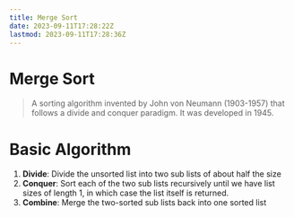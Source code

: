 ```yaml
---
title: Merge Sort
date: 2023-09-11T17:28:22Z
lastmod: 2023-09-11T17:28:36Z
---
```


# Merge Sort

> A sorting algorithm invented by John von Neumann (1903-1957) that follows a divide and conquer paradigm. It was developed in 1945.

# Basic Algorithm

1. **Divide**: Divide the unsorted list into two sub lists of about half the size
2. **Conquer**: Sort each of the two sub lists recursively until we have list sizes of length 1, in which case the list itself is returned.
3. **Combine**: Merge the two-sorted sub lists back into one sorted list
